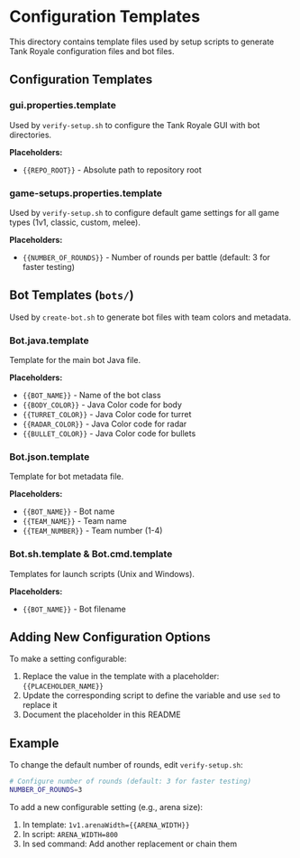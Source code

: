 # Configuration Templates

This directory contains template files used by setup scripts to generate Tank Royale configuration files and bot files.

## Configuration Templates

### gui.properties.template
Used by `verify-setup.sh` to configure the Tank Royale GUI with bot directories.

**Placeholders:**
- `{{REPO_ROOT}}` - Absolute path to repository root

### game-setups.properties.template
Used by `verify-setup.sh` to configure default game settings for all game types (1v1, classic, custom, melee).

**Placeholders:**
- `{{NUMBER_OF_ROUNDS}}` - Number of rounds per battle (default: 3 for faster testing)

## Bot Templates (`bots/`)

Used by `create-bot.sh` to generate bot files with team colors and metadata.

### Bot.java.template
Template for the main bot Java file.

**Placeholders:**
- `{{BOT_NAME}}` - Name of the bot class
- `{{BODY_COLOR}}` - Java Color code for body
- `{{TURRET_COLOR}}` - Java Color code for turret
- `{{RADAR_COLOR}}` - Java Color code for radar
- `{{BULLET_COLOR}}` - Java Color code for bullets

### Bot.json.template
Template for bot metadata file.

**Placeholders:**
- `{{BOT_NAME}}` - Bot name
- `{{TEAM_NAME}}` - Team name
- `{{TEAM_NUMBER}}` - Team number (1-4)

### Bot.sh.template & Bot.cmd.template
Templates for launch scripts (Unix and Windows).

**Placeholders:**
- `{{BOT_NAME}}` - Bot filename

## Adding New Configuration Options

To make a setting configurable:

1. Replace the value in the template with a placeholder: `{{PLACEHOLDER_NAME}}`
2. Update the corresponding script to define the variable and use `sed` to replace it
3. Document the placeholder in this README

## Example

To change the default number of rounds, edit `verify-setup.sh`:

```bash
# Configure number of rounds (default: 3 for faster testing)
NUMBER_OF_ROUNDS=3
```

To add a new configurable setting (e.g., arena size):

1. In template: `1v1.arenaWidth={{ARENA_WIDTH}}`
2. In script: `ARENA_WIDTH=800`
3. In sed command: Add another replacement or chain them
